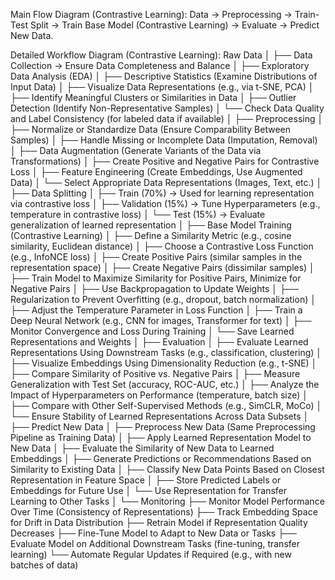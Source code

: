 Main Flow Diagram (Contrastive Learning):
Data → Preprocessing → Train-Test Split → Train Base Model (Contrastive Learning) → Evaluate → Predict New Data.

Detailed Workflow Diagram (Contrastive Learning):
Raw Data
│
├── Data Collection → Ensure Data Completeness and Balance
│
├── Exploratory Data Analysis (EDA)
│ ├── Descriptive Statistics (Examine Distributions of Input Data)
│ ├── Visualize Data Representations (e.g., via t-SNE, PCA)
│ ├── Identify Meaningful Clusters or Similarities in Data
│ ├── Outlier Detection (Identify Non-Representative Samples)
│ └── Check Data Quality and Label Consistency (for labeled data if available)
│
├── Preprocessing
│ ├── Normalize or Standardize Data (Ensure Comparability Between Samples)
│ ├── Handle Missing or Incomplete Data (Imputation, Removal)
│ ├── Data Augmentation (Generate Variants of the Data via Transformations)
│ ├── Create Positive and Negative Pairs for Contrastive Loss
│ ├── Feature Engineering (Create Embeddings, Use Augmented Data)
│ └── Select Appropriate Data Representations (Images, Text, etc.)
│
├── Data Splitting
│ ├── Train (70%) → Used for learning representation via contrastive loss
│ ├── Validation (15%) → Tune Hyperparameters (e.g., temperature in contrastive loss)
│ └── Test (15%) → Evaluate generalization of learned representation
│
├── Base Model Training (Contrastive Learning)
│ ├── Define a Similarity Metric (e.g., cosine similarity, Euclidean distance)
│ ├── Choose a Contrastive Loss Function (e.g., InfoNCE loss)
│ ├── Create Positive Pairs (similar samples in the representation space)
│ ├── Create Negative Pairs (dissimilar samples)
│ ├── Train Model to Maximize Similarity for Positive Pairs, Minimize for Negative Pairs
│ ├── Use Backpropagation to Update Weights
│ ├── Regularization to Prevent Overfitting (e.g., dropout, batch normalization)
│ ├── Adjust the Temperature Parameter in Loss Function
│ ├── Train a Deep Neural Network (e.g., CNN for images, Transformer for text)
│ ├── Monitor Convergence and Loss During Training
│ └── Save Learned Representations and Weights
│
├── Evaluation
│ ├── Evaluate Learned Representations Using Downstream Tasks (e.g., classification, clustering)
│ ├── Visualize Embeddings Using Dimensionality Reduction (e.g., t-SNE)
│ ├── Compare Similarity of Positive vs. Negative Pairs
│ ├── Measure Generalization with Test Set (accuracy, ROC-AUC, etc.)
│ ├── Analyze the Impact of Hyperparameters on Performance (temperature, batch size)
│ ├── Compare with Other Self-Supervised Methods (e.g., SimCLR, MoCo)
│ └── Ensure Stability of Learned Representations Across Data Subsets
│
├── Predict New Data
│ ├── Preprocess New Data (Same Preprocessing Pipeline as Training Data)
│ ├── Apply Learned Representation Model to New Data
│ ├── Evaluate the Similarity of New Data to Learned Embeddings
│ ├── Generate Predictions or Recommendations Based on Similarity to Existing Data
│ ├── Classify New Data Points Based on Closest Representation in Feature Space
│ ├── Store Predicted Labels or Embeddings for Future Use
│ └── Use Representation for Transfer Learning to Other Tasks
│
└── Monitoring
├── Monitor Model Performance Over Time (Consistency of Representations)
├── Track Embedding Space for Drift in Data Distribution
├── Retrain Model if Representation Quality Decreases
├── Fine-Tune Model to Adapt to New Data or Tasks
├── Evaluate Model on Additional Downstream Tasks (fine-tuning, transfer learning)
└── Automate Regular Updates if Required (e.g., with new batches of data)